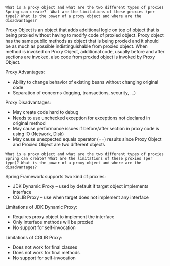 ``What is a proxy object and what are the two different types of proxies Spring can create? 
What are the limitations of these proxies (per type)? What is the power of a proxy object and where are the disadvantages?``

Proxy Object is an object that adds additional logic on top of object that is being proxied without having to modify code of proxied object. 
Proxy object has the same public methods as object that is being proxied and it should be as much as possible indistinguishable from proxied object.
When method is invoked on Proxy Object, additional code, usually before and after sections are invoked, also code from proxied object is invoked by Proxy Object.

Proxy Advantages:

- Ability to change behavior of existing beans without changing original code 
- Separation of concerns (logging, transactions, security, ...)

Proxy Disadvantages:

- May create code hard to debug
- Needs to use unchecked exception for exceptions not declared in original method
- May cause performance issues if before/after section in proxy code is using IO (Network, Disk)
- May cause unexpected equals operator (==) results since Proxy Object and Proxied Object are two different objects


``What is a proxy object and what are the two different types of proxies Spring can create?
What are the limitations of these proxies (per type)? What is the power of a proxy object and where are the disadvantages?``


Spring Framework supports two kind of proxies:

- JDK Dynamic Proxy – used by default if target object implements interface
- CGLIB Proxy – use when target does not implement any interface

Limitations of JDK Dynamic Proxy:

- Requires proxy object to implement the interface 
- Only interface methods will be proxied 
- No support for self-invocation

Limitations of CGLIB Proxy:

- Does not work for final classes 
- Does not work for final methods
- No support for self-invocation